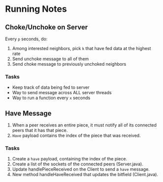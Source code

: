 # Running Notes

## Choke/Unchoke on Server

Every `p` seconds, do:

1. Among interested neighbors, pick `k` that have fed data at the highest rate
2. Send unchoke message to all of them
3. Send choke message to previously unchoked neighbors

### Tasks

- Keep track of data being fed to server
- Way to send message across ALL server threads
- Way to run a function every `x` seconds

## Have Message

1. When a peer receives an entire piece, it must notify all of its connected peers that it has that piece.
2. `Have` payload contains the index of the piece that was received.

### Tasks

1. Create a `have` payload, containing the index of the piece.
2. Create a list of the sockets of the connected peers (Server.java).
3. Update handlePieceReceived on the Client to send a `have` message.
4. New method handleHaveReceived that updates the bitfield (Client.java).
